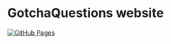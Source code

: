 GotchaQuestions website
=======================
[![GitHub Pages](https://github.com/gotchaquestions/www/actions/workflows/main.yml/badge.svg)](https://github.com/gotchaquestions/www/actions/workflows/main.yml)
